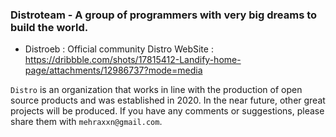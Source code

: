 ### Distroteam - A group of programmers with very big dreams to build the world.

-  Distroeb : Official community Distro WebSite : https://dribbble.com/shots/17815412-Landify-home-page/attachments/12986737?mode=media

``Distro‍‍`` is an organization that works in line with the production of open source products and was established in 2020. In the near future, other great projects will be produced. If you have any comments or suggestions, please share them with ``mehraxxn@gmail.com``.

